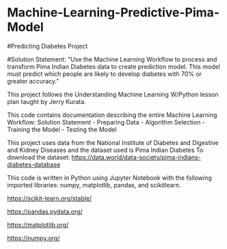# Machine-Learning-Predictive-Pima-Model

#Predicting Diabetes Project

#Solution Statement:
"Use the Machine Learning Workflow to process and transform Pima Indian Diabetes data to create prediction model. 
This model must predict which people are likely to develop diabetes with 70% or greater accuracy."

This project follows the Understanding Machine Learning W/Python lesson plan taught by Jerry Kurata. 

This code contains documentation describing the entire Machine Learning Workflow:
Solution Statement - Preparing Data - Algorithm Selection - Training the Model - Testing the Model

This project uses data from the National Institute of Diabetes and Digestive and Kidney Diseases and the dataset used is Pima Indian Diabetes
To download the dataset:
https://data.world/data-society/pima-indians-diabetes-database

This code is written in Python using Jupyter Notebook with the following imported libraries: numpy, matplotlib, pandas, and scikitlearn.

https://scikit-learn.org/stable/

https://pandas.pydata.org/

https://matplotlib.org/

https://numpy.org/
